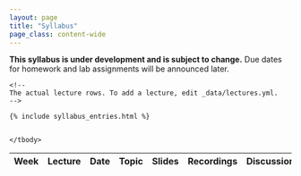 ```yaml
---
layout: page
title: "Syllabus"
page_class: content-wide
---
```


**This syllabus is under development and is subject to change.** Due dates for homework and lab assignments will be announced later.

<!-- **If you are requesting an extension for a HW or lab assignment (due to DSP accommodations), please email the course email (data102@berkeley.edu) prior to the original deadline date.** Please avoid emailing the professors. -->

<script>
  function get_buttom() {
    return document.getElementsByClassName('show_hide_description_click')[0];
  }

  function showCurrentWeekDescription() {
    const lectures = document.getElementsByClassName('lecture');

  for (var i = 0; i < lectures.length; i++ ) {
      let lecture = lectures[i];
      const { lectureWeek, lectureDate } = lecture.dataset;
      const lec_date = new Date(lectureDate + ' 23:59:59');

      if (current_date <= lec_date) {
        const descEls = document.getElementsByClassName(`description-week-${lectureWeek}`);
        for (var j = 0; j < descEls.length; j++) {
          descEl = descEls[j];
          descEl.hidden = null;
        }
        break;
      }
    }
  }

  function hideAllDescription() {
    const descEls = document.getElementsByClassName('lecture__description');
    for (var j = 0; j < descEls.length; j++) {
      descEl = descEls[j];
      descEl.hidden = "true";
    }
    showCurrentWeekDescription();

    const buttom = get_buttom();
    buttom.text = "Show all lecture descriptions";
    buttom.onclick=showAllDescription;
  }

  function showAllDescription() {
    const descEls = document.getElementsByClassName('lecture__description');
    for (var j = 0; j < descEls.length; j++) {
      descEl = descEls[j];
      descEl.hidden = null;
    }

    const buttom = get_buttom();
    buttom.text = "Hide all lecture descriptions";
    buttom.onclick=hideAllDescription;
  }

</script>
<!-- <a class="show_hide_description_click" href="javascript:void(0)" onclick="showAllDescription();">Show all lecture descriptions</a> -->


<div class="table-responsive">
  <table class="syllabus table" id="syllabus_table">
    <colgroup>
      <col width="65px">
      <col width="78px">
      <col width="115px">
      <col width="">
    </colgroup>
    <thead>
      <tr class="syllabus__header">
        <th> Week </th>
        <th> Lecture </th>
        <th> Date </th>
        <th> Topic </th>
        <th> Slides </th>
        <th> Recordings </th>
        <th> Discussion</th>
        <th> Lab </th>
        <th> Homework </th>
      </tr>
    </thead>
    <tbody>

    <!--
    The actual lecture rows. To add a lecture, edit _data/lectures.yml.
    -->

    {% include syllabus_entries.html %}


    </tbody>
  </table>
</div>

<!--
Script to highlight the current lecture.
-->

<script type="text/javascript">
const current_date = new Date();
const lectures = document.getElementsByClassName('lecture');

for (var i = 0; i < lectures.length; i++ ) {
  let lecture = lectures[i];
  const { lectureWeek, lectureDate } = lecture.dataset;
  const lec_date = new Date(lectureDate + ' 23:59:59');

  // We need to find the first occurance of lecture that pass today's date
  if (current_date <= lec_date) {
    lecture.className += ' lecture--current';

    // Need to look up the week element since it might be in the row above
    const weekEl = document.getElementById(`lecture-week-${lectureWeek}`);
    weekEl.className += ' lecture__week--current';

    // We will show the description for lectures in the coming week
    const descEls = document.getElementsByClassName(`description-week-${lectureWeek}`);
    for (var j = 0; j < descEls.length; j++) {
      descEl = descEls[j];
      descEl.hidden = null;
    }

    break;
  }

  <!--window.location.hash = `lecture-week-${lectureWeek}`; -->
}
</script>
